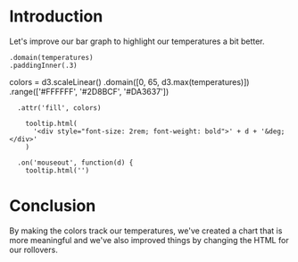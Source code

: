 # Introduction
Let's improve our bar graph to highlight our temperatures a bit better.

    .domain(temperatures)
    .paddingInner(.3)

  colors = d3.scaleLinear()
    .domain([0, 65,
              d3.max(temperatures)])
    .range(['#FFFFFF',
            '#2D8BCF',
            '#DA3637'])

      .attr('fill', colors)

        tooltip.html(
          '<div style="font-size: 2rem; font-weight: bold">' + d + '&deg;</div>'
        )

      .on('mouseout', function(d) {
        tooltip.html('')

# Conclusion
By making the colors track our temperatures, we've created a chart that is more meaningful and we've also improved things by changing the HTML for our rollovers.